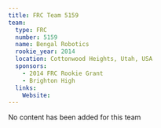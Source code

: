 ```yaml
---
title: FRC Team 5159
team:
  type: FRC
  number: 5159
  name: Bengal Robotics
  rookie_year: 2014
  location: Cottonwood Heights, Utah, USA
  sponsors:
    - 2014 FRC Rookie Grant
    - Brighton High
  links:
    Website: 
---
```

No content has been added for this team